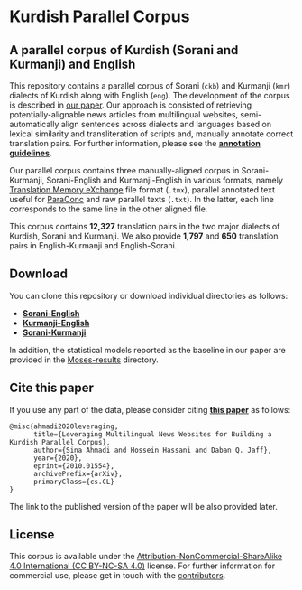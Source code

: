 # Kurdish Parallel Corpus
## A parallel corpus of Kurdish (Sorani and Kurmanji) and English

This repository contains a parallel corpus of Sorani (`ckb`) and Kurmanji (`kmr`) dialects of Kurdish along with English (`eng`). The development of the corpus is described in [our paper](https://arxiv.org/abs/2010.01554). Our approach is consisted of retrieving potentially-alignable news articles from multilingual websites, semi-automatically align sentences across dialects and languages based on lexical similarity and transliteration of scripts and, manually annotate correct translation pairs. For further information, please see the **[annotation guidelines](https://github.com/KurdishBLARK/InterdialectCorpus/tree/master/X_Guidelines)**.

Our parallel corpus contains three manually-aligned corpus in Sorani-Kurmanji, Sorani-English and Kurmanji-English in various formats, namely [Translation Memory eXchange](https://en.wikipedia.org/wiki/Translation_Memory_eXchange) file format (`.tmx`), parallel annotated text useful for [ParaConc](https://paraconc.com/) and raw parallel texts (`.txt`). In the latter, each line corresponds to the same line in the other aligned file.

This corpus contains **12,327** translation pairs in the two major dialects of Kurdish, Sorani and Kurmanji. We also provide **1,797** and **650** translation pairs in English-Kurmanji and English-Sorani. 

## Download

You can clone this repository or download individual directories as follows:

- **[Sorani-English](https://github.com/KurdishBLARK/InterdialectCorpus/tree/master/CKB-ENG)**
- **[Kurmanji-English](https://github.com/KurdishBLARK/InterdialectCorpus/tree/master/KMR-ENG)**
- **[Sorani-Kurmanji](https://github.com/KurdishBLARK/InterdialectCorpus/tree/master/CKB-KMR)**


In addition, the statistical models reported as the baseline in our paper are provided in the [Moses-results](https://github.com/KurdishBLARK/InterdialectCorpus/tree/master/Moses-results) directory.

## Cite this paper

If you use any part of the data, please consider citing **[this paper](https://arxiv.org/abs/2010.01554)** as follows:

	@misc{ahmadi2020leveraging,
	      title={Leveraging Multilingual News Websites for Building a Kurdish Parallel Corpus}, 
	      author={Sina Ahmadi and Hossein Hassani and Daban Q. Jaff},
	      year={2020},
	      eprint={2010.01554},
	      archivePrefix={arXiv},
	      primaryClass={cs.CL}
	}

The link to the published version of the paper will be also provided later.

## License

This corpus is available under the [Attribution-NonCommercial-ShareAlike 4.0 International (CC BY-NC-SA 4.0)](https://github.com/KurdishBLARK/InterdialectCorpus/blob/master/LICENSE) license. For further information for commercial use, please get in touch with the [contributors](https://github.com/KurdishBLARK/InterdialectCorpus/graphs/contributors).
